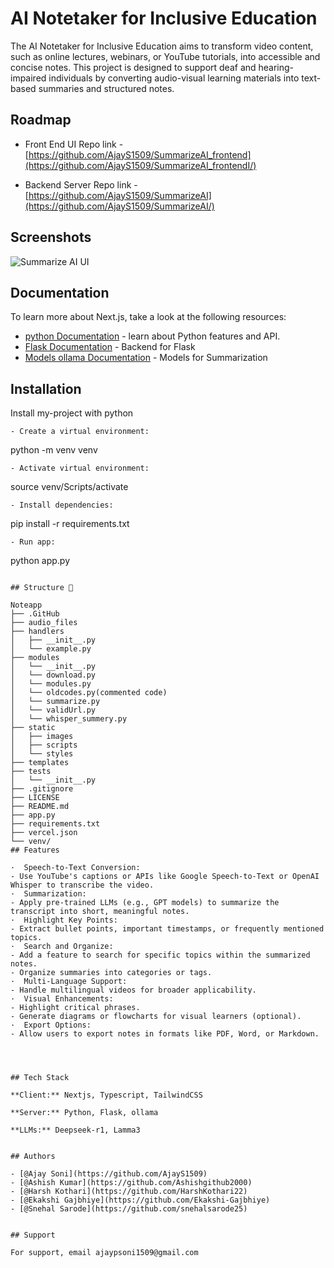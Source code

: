 
# AI Notetaker for Inclusive Education

The AI Notetaker for Inclusive Education aims to transform video content, such as online lectures, webinars, or YouTube tutorials, into accessible and concise notes. This project is designed to support deaf and hearing-impaired individuals by converting audio-visual learning materials into text-based summaries and structured notes.


## Roadmap

- Front End UI Repo link - [https://github.com/AjayS1509/SummarizeAI_frontend](https://github.com/AjayS1509/SummarizeAI_frontendI/)

- Backend Server Repo link - [https://github.com/AjayS1509/SummarizeAI](https://github.com/AjayS1509/SummarizeAI/)


## Screenshots

![Summarize AI UI](https://github.com/user-attachments/assets/42519883-a3bc-4975-82b8-f412974558db)



## Documentation

To learn more about Next.js, take a look at the following resources:

- [python Documentation](https://www.python.org/) - learn about Python features and API.
- [Flask Documentation](https://flask.palletsprojects.com/en/stable/) - Backend for Flask
- [Models ollama Documentation](https://ollama.com/search/) - Models for Summarization



## Installation

Install my-project with python

```
- Create a virtual environment:
```
python -m venv venv
```
- Activate virtual environment:
```
source venv/Scripts/activate
```
- Install dependencies:
```
pip install -r requirements.txt
```
- Run app:
```
python app.py
```
    
## Structure 📂

Noteapp
├── .GitHub
├── audio_files
├── handlers
│   ├── __init__.py
│   └── example.py
├── modules
│   └── __init__.py
│   └── download.py
│   └── modules.py
│   └── oldcodes.py(commented code)
│   └── summarize.py
│   └── validUrl.py
│   └── whisper_summery.py
├── static
│   ├── images
│   ├── scripts
│   └── styles
├── templates
├── tests
│   └── __init__.py
├── .gitignore
├── LICENSE
├── README.md
├── app.py
├── requirements.txt
├── vercel.json
└── venv/
## Features

·  Speech-to-Text Conversion:
- Use YouTube's captions or APIs like Google Speech-to-Text or OpenAI Whisper to transcribe the video.
·  Summarization:
- Apply pre-trained LLMs (e.g., GPT models) to summarize the transcript into short, meaningful notes.
·  Highlight Key Points:
- Extract bullet points, important timestamps, or frequently mentioned topics.
·  Search and Organize:
- Add a feature to search for specific topics within the summarized notes.
- Organize summaries into categories or tags.
·  Multi-Language Support:
- Handle multilingual videos for broader applicability.
·  Visual Enhancements:
- Highlight critical phrases.
- Generate diagrams or flowcharts for visual learners (optional).
·  Export Options:
- Allow users to export notes in formats like PDF, Word, or Markdown.




## Tech Stack

**Client:** Nextjs, Typescript, TailwindCSS

**Server:** Python, Flask, ollama

**LLMs:** Deepseek-r1, Lamma3 


## Authors

- [@Ajay Soni](https://github.com/AjayS1509)
- [@Ashish Kumar](https://github.com/Ashishgithub2000)
- [@Harsh Kothari](https://github.com/HarshKothari22)
- [@Ekakshi Gajbhiye](https://github.com/Ekakshi-Gajbhiye)
- [@Snehal Sarode](https://github.com/snehalsarode25)


## Support

For support, email ajaypsoni1509@gmail.com

